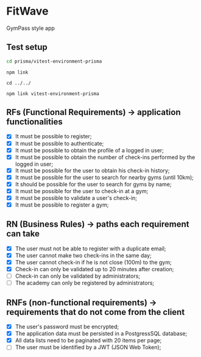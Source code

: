# FitWave

GymPass style app

## Test setup

```sh
cd prisma/vitest-environment-prisma
```

```
npm link
```

```
cd ../../
```

```
npm link vitest-environment-prisma
```

## RFs (Functional Requirements) -> application functionalities

- [x] It must be possible to register;
- [x] It must be possible to authenticate;
- [x] It must be possible to obtain the profile of a logged in user;
- [x] It must be possible to obtain the number of check-ins performed by the logged in user;
- [x] It must be possible for the user to obtain his check-in history;
- [x] It must be possible for the user to search for nearby gyms (until 10km);
- [x] It should be possible for the user to search for gyms by name;
- [x] It must be possible for the user to check-in at a gym;
- [x] It must be possible to validate a user's check-in;
- [x] It must be possible to register a gym;

## RN (Business Rules) -> paths each requirement can take

- [x] The user must not be able to register with a duplicate email;
- [x] The user cannot make two check-ins in the same day;
- [x] The user cannot check-in if he is not close (100m) to the gym;
- [x] Check-in can only be validated up to 20 minutes after creation;
- [ ] Check-in can only be validated by administrators;
- [ ] The academy can only be registered by administrators;

## RNFs (non-functional requirements) -> requirements that do not come from the client

- [x] The user's password must be encrypted;
- [x] The application data must be persisted in a PostgressSQL database;
- [x] All data lists need to be paginated with 20 items per page;
- [ ] The user must be identified by a JWT (JSON Web Token);